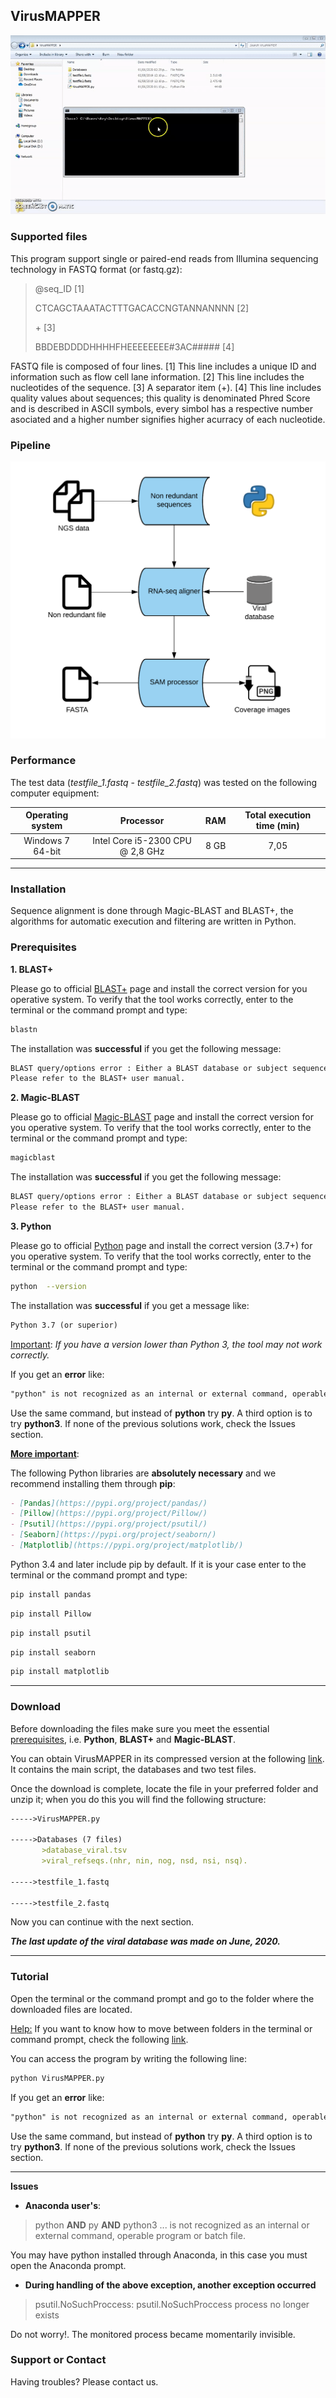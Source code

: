 ## VirusMAPPER

![Running](/images/VirusMAPPER.gif)

### Supported files

This program support single or paired-end reads from Illumina sequencing technology in FASTQ format (or fastq.gz):

>@seq_ID                              [1]
>
>CTCAGCTAAATACTTTGACACCNGTANNANNNN    [2]
> 
> \+                                  [3]
>
>BBDEBDDDDHHHHFHEEEEEEEE#3AC#####   [4]

FASTQ file is composed of four lines. [1] This line includes a unique ID and information such as flow cell lane information. [2] This line includes the nucleotides of the sequence. [3] A separator item (+). [4] This line includes quality values about sequences; this quality is denominated Phred Score and is described in ASCII symbols, every simbol has a respective number asociated and a higher number signifies higher acurracy of each nucleotide.


### Pipeline

![Pipeline](/images/flow_chart2.png)


### Performance

The test data (*testfile_1.fastq* - *testfile_2.fastq*) was tested on the following computer equipment:

| Operating system | Processor| RAM | Total execution time (min) |  
| :---: | :---: | :---: | :---: |
| Windows 7 64-bit | Intel Core i5-2300 CPU @ 2,8 GHz | 8 GB | 7,05 |

----

### Installation

Sequence alignment is done through Magic-BLAST and BLAST+, the algorithms for automatic execution and filtering are written in Python.

<a name="Prerequisites"></a>
### Prerequisites

**1. BLAST+**

Please go to official [BLAST+](https://blast.ncbi.nlm.nih.gov/Blast.cgi?CMD=Web&PAGE_TYPE=BlastDocs&DOC_TYPE=Download) page and install the correct version for you operative system. To verify that the tool works correctly, enter to the terminal or the command prompt and type: 

```sh
blastn
```

The installation was **successful** if you get the following message:

```markdown
BLAST query/options error : Either a BLAST database or subject sequence(s) must be specified
Please refer to the BLAST+ user manual.
```

**2. Magic-BLAST**

Please go to official [Magic-BLAST](https://ncbi.github.io/magicblast/doc/download.html) page and install the correct version for you operative system. To verify that the tool works correctly, enter to the terminal or the command prompt and type: 

```sh
magicblast
```

The installation was **successful** if you get the following message:

```markdown
BLAST query/options error : Either a BLAST database or subject sequence(s) must be specified
Please refer to the BLAST+ user manual.
```

**3. Python**

Please go to official [Python](https://www.python.org/downloads/) page and install the correct version (3.7+) for you operative system. To verify that the tool works correctly, enter to the terminal or the command prompt and type: 

```sh
python  --version
```

The installation was **successful** if you get a message like:

```markdown
Python 3.7 (or superior)
```

<ins>Important</ins>: *If you have a version lower than Python 3, the tool may not work correctly.*

If you get an **error** like:

```markdown
"python" is not recognized as an internal or external command, operable program or batch file.
```

Use the same command, but instead of **python** try **py**. A third option is to try **python3**. If none of the previous solutions work, check the Issues section.

<ins>**More important**</ins>:

The following Python libraries are **absolutely necessary** and we recommend installing them through **pip**:

```markdown
- [Pandas](https://pypi.org/project/pandas/)
- [Pillow](https://pypi.org/project/Pillow/)
- [Psutil](https://pypi.org/project/psutil/)
- [Seaborn](https://pypi.org/project/seaborn/)
- [Matplotlib](https://pypi.org/project/matplotlib/)
```

Python 3.4 and later include pip by default. If it is your case enter to the terminal or the command prompt and type:

```sh
pip install pandas
```
```sh
pip install Pillow
```
```sh
pip install psutil
```
```sh
pip install seaborn
```
```sh
pip install matplotlib
```

----

### Download

Before downloading the files make sure you meet the essential [prerequisites](#Prerequisites), i.e. **Python**, **BLAST+** and **Magic-BLAST**. 

You can obtain VirusMAPPER in its compressed version at the following [link](https://drive.google.com/drive/folders/1NBjtZpNYpZfPIJHLkxxLK43vpdDl5YPu?usp=sharing). It contains the main script, the databases and two test files.

Once the download is complete, locate the file in your preferred folder and unzip it; when you do this you will find the following structure:

```markdown
----->VirusMAPPER.py
       
----->Databases (7 files)
       >database_viral.tsv
       >viral_refseqs.(nhr, nin, nog, nsd, nsi, nsq).
       
----->testfile_1.fastq

----->testfile_2.fastq
```

Now you can continue with the next section.

***The last update of the viral database was made on June, 2020.***

----

### Tutorial

Open the terminal or the command prompt and go to the folder where the downloaded files are located.

<ins>Help:</ins> If you want to know how to move between folders in the terminal or command prompt, check the following [link](https://biotecnologiamicrobianaunalmed.github.io/terminal-basics/).

You can access the program by writing the following line:

```markdown
python VirusMAPPER.py
```

If you get an **error** like:

```markdown
"python" is not recognized as an internal or external command, operable program or batch file.
```

Use the same command, but instead of **python** try **py**. A third option is to try **python3**. If none of the previous solutions work, check the Issues section.

----

**Issues**

- **Anaconda user's**:

> python **AND** py **AND** python3 ... is not recognized as an internal or external command, operable program or batch file.

You may have python installed through Anaconda, in this case you must open the Anaconda prompt.

- **During handling of the above exception, another exception occurred**

> psutil.NoSuchProccess: psutil.NoSuchProccess process no longer exists

Do not worry!. The monitored process became momentarily invisible.

### Support or Contact

Having troubles? Please contact us.
